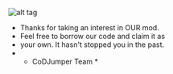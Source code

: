 ![alt tag](https://www.codjumper.com/images/cjbanner2.jpg)
- Thanks for taking an interest in OUR mod.
- Feel free to borrow our code and claim it as
- your own. It hasn't stopped you in the past.
- * CoDJumper Team *
